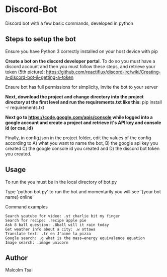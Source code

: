 # Discord-Bot

Discord bot with a few basic commands, developed in python

## Steps to setup the bot

Ensure you have Python 3 correctly installed on your host device with pip

**Create a bot on the discord developer portal**.
To do so you must have a discord account and then you must follow these steps, and retrieve your token (5th picture): https://github.com/reactiflux/discord-irc/wiki/Creating-a-discord-bot-&-getting-a-token

Ensure bot has full permissions for simplicity, invite the bot to your server

**Next, download the project and change directory into the project directory at the first level and run the requirements.txt like this:** pip install -r requirements.txt

**Next go to https://code.google.com/apis/console while logged into a google account and create a project and retrieve it's API key and console id (or cse_id)**

Finally, in config.json in the project folder, edit the values of the config according to A) what you want to name the bot, B) the google api key you created C) the google console id you created and D) the discord bot token you created.

## Usage

To run the you must be in the local directory of bot.py

Type 'python bot.py' to run the bot and momentarily you will see '{your bot name} online'

Command examples
```
Search youtube for video: .yt charlie bit my finger 
Search for recipe: .recipe apple pie
Ask 8 ball question: .8ball will it rain today
Get weather info about a city: .w ottawa
Translate text: .tr en J'aime la pizza
Google search: .g what is the mass–energy equivalence equation
Image search: .image unicorn
```

## Author

Malcolm Tsai

